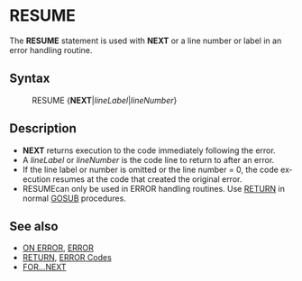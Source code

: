 <style>pre.codeide, pre.outputfixed, .outputcrt0 { background-color: #000 !important; color: #FFF !important; }</style><!DOCTYPE html>
<html class="client-nojs" dir="ltr" lang="en">
<head>
<title>RESUME - QB64 Phoenix Edition Wiki</title>
</head>
<body class="mediawiki ltr sitedir-ltr mw-hide-empty-elt ns-0 ns-subject page-RESUME rootpage-RESUME skin-vector action-view skin-vector-legacy vector-feature-language-in-header-enabled vector-feature-language-in-main-page-header-disabled vector-feature-language-alert-in-sidebar-disabled vector-feature-sticky-header-disabled vector-feature-sticky-header-edit-disabled vector-feature-table-of-contents-disabled vector-feature-visual-enhancement-next-disabled">
<div class="mw-body" id="content" role="main">
<a id="top"></a>
<h1 class="firstHeading mw-first-heading" id="firstHeading"><span class="mw-page-title-main">RESUME</span></h1>
<div class="vector-body" id="bodyContent">
<div class="mw-body-content mw-content-ltr" dir="ltr" id="mw-content-text" lang="en"><div class="mw-parser-output"><p>The <b>RESUME</b> statement is used with <b>NEXT</b> or a line number or label in an error handling routine.
</p>
<h2><span class="mw-headline" id="Syntax">Syntax</span></h2>
<dl><dd><a class="mw-selflink selflink">RESUME</a> {<b>NEXT</b>|<i>lineLabel</i>|<i>lineNumber</i>}</dd></dl>
<p>
</p>
<h2><span class="mw-headline" id="Description">Description</span></h2>
<ul><li><b>NEXT</b> returns execution to the code immediately following the error.</li>
<li>A <i>lineLabel</i> or <i>lineNumber</i> is the code line to return to after an error.</li>
<li>If the line label or number is omitted or the line number = 0, the code execution resumes at the code that created the original error.</li>
<li><a class="mw-selflink selflink">RESUMEcan</a> only be used in ERROR handling routines. Use <a href="RETURN" title="RETURN">RETURN</a> in normal <a href="GOSUB" title="GOSUB">GOSUB</a> procedures.</li></ul>
<p>
</p>
<h2><span class="mw-headline" id="See_also">See also</span></h2>
<ul><li><a href="ON_ERROR" title="ON ERROR">ON ERROR</a>, <a href="ERROR" title="ERROR">ERROR</a></li>
<li><a href="RETURN" title="RETURN">RETURN</a>, <a href="ERROR_Codes" title="ERROR Codes">ERROR Codes</a></li>
<li><a href="FOR...NEXT" title="FOR...NEXT">FOR...NEXT</a></li></ul>
<p>
</p>
<!-- 
NewPP limit report
Cached time: 20240715034205
Cache expiry: 86400
Reduced expiry: false
Complications: [show‐toc]
CPU time usage: 0.023 seconds
Real time usage: 0.028 seconds
Preprocessor visited node count: 28/1000000
Post‐expand include size: 599/2097152 bytes
Template argument size: 38/2097152 bytes
Highest expansion depth: 3/100
Expensive parser function count: 0/100
Unstrip recursion depth: 0/20
Unstrip post‐expand size: 0/5000000 bytes
-->
<!--
Transclusion expansion time report (%,ms,calls,template)
100.00%   12.242      1 -total
 21.74%    2.661      1 Template:PageSyntax
 20.44%    2.502      4 Template:Parameter
 18.97%    2.323      1 Template:PageNavigation
 16.80%    2.056      1 Template:PageDescription
 15.84%    1.939      1 Template:PageSeeAlso
-->
<!-- Saved in parser cache with key qb64pnix_mw19894-mwmb_:pcache:idhash:253-0!canonical and timestamp 20240715034205 and revision id 7659.
 -->
</div>
</div>
</div>
</div>
</body>
</html>